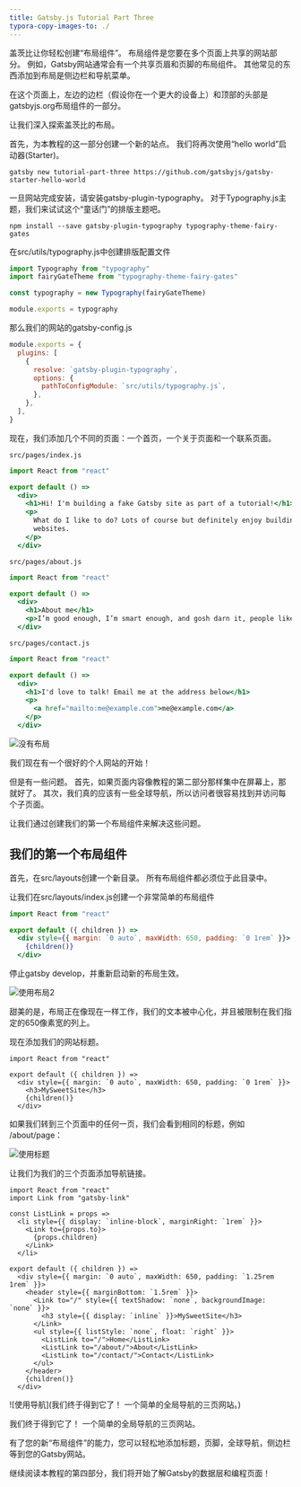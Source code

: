 ```yaml
---
title: Gatsby.js Tutorial Part Three
typora-copy-images-to: ./
---
```

盖茨比让你轻松创建“布局组件”。 布局组件是您要在多个页面上共享的网站部分。 例如，Gatsby网站通常会有一个共享页眉和页脚的布局组件。 其他常见的东西添加到布局是侧边栏和导航菜单。

在这个页面上，左边的边栏（假设你在一个更大的设备上）和顶部的头部是gatsbyjs.org布局组件的一部分。

让我们深入探索盖茨比的布局。

首先，为本教程的这一部分创建一个新的站点。 我们将再次使用“hello world”启动器(Starter)。

```shell
gatsby new tutorial-part-three https://github.com/gatsbyjs/gatsby-starter-hello-world
```

一旦网站完成安装，请安装gatsby-plugin-typography。 对于Typography.js主题，我们来试试这个“童话门”的排版主题吧。

```shell
npm install --save gatsby-plugin-typography typography-theme-fairy-gates
```

在src/utils/typography.js中创建排版配置文件

```javascript
import Typography from "typography"
import fairyGateTheme from "typography-theme-fairy-gates"

const typography = new Typography(fairyGateTheme)

module.exports = typography
```

那么我们的网站的gatsby-config.js

```javascript
module.exports = {
  plugins: [
    {
      resolve: `gatsby-plugin-typography`,
      options: {
        pathToConfigModule: `src/utils/typography.js`,
      },
    },
  ],
}
```

现在，我们添加几个不同的页面：一个首页，一个关于页面和一个联系页面。

`src/pages/index.js`

```jsx
import React from "react"

export default () =>
  <div>
    <h1>Hi! I'm building a fake Gatsby site as part of a tutorial!</h1>
    <p>
      What do I like to do? Lots of course but definitely enjoy building
      websites.
    </p>
  </div>
```

`src/pages/about.js`

```jsx
import React from "react"

export default () =>
  <div>
    <h1>About me</h1>
    <p>I’m good enough, I’m smart enough, and gosh darn it, people like me!</p>
  </div>
```

`src/pages/contact.js`

```jsx
import React from "react"

export default () =>
  <div>
    <h1>I'd love to talk! Email me at the address below</h1>
    <p>
      <a href="mailto:me@example.com">me@example.com</a>
    </p>
  </div>
```

![没有布局](no-layout.png)

我们现在有一个很好的个人网站的开始！

但是有一些问题。 首先，如果页面内容像教程的第二部分那样集中在屏幕上，那就好了。 其次，我们真的应该有一些全球导航，所以访问者很容易找到并访问每个子页面。

让我们通过创建我们的第一个布局组件来解决这些问题。

## 我们的第一个布局组件

首先，在src/layouts创建一个新目录。 所有布局组件都必须位于此目录中。

让我们在src/layouts/index.js创建一个非常简单的布局组件

```jsx
import React from "react"

export default ({ children }) =>
  <div style={{ margin: `0 auto`, maxWidth: 650, padding: `0 1rem` }}>
    {children()}
  </div>
```

停止gatsby develop，并重新启动新的布局生效。

![使用布局2](不错的是，布局正在像现在一样工作，我们的文本被中心化，并且被限制在我们指定的650像素宽的列上。)

甜美的是，布局正在像现在一样工作，我们的文本被中心化，并且被限制在我们指定的650像素宽的列上。

现在添加我们的网站标题。

```jsx{5}
import React from "react"

export default ({ children }) =>
  <div style={{ margin: `0 auto`, maxWidth: 650, padding: `0 1rem` }}>
    <h3>MySweetSite</h3>
    {children()}
  </div>
```

如果我们转到三个页面中的任何一页，我们会看到相同的标题，例如 /about/page：

![使用标题](让我们将导航链接添加到我们的三个页面中的每一个。)

让我们为我们的三个页面添加导航链接。

```jsx{2-9,12-22}
import React from "react"
import Link from "gatsby-link"

const ListLink = props =>
  <li style={{ display: `inline-block`, marginRight: `1rem` }}>
    <Link to={props.to}>
      {props.children}
    </Link>
  </li>

export default ({ children }) =>
  <div style={{ margin: `0 auto`, maxWidth: 650, padding: `1.25rem 1rem` }}>
    <header style={{ marginBottom: `1.5rem` }}>
      <Link to="/" style={{ textShadow: `none`, backgroundImage: `none` }}>
        <h3 style={{ display: `inline` }}>MySweetSite</h3>
      </Link>
      <ul style={{ listStyle: `none`, float: `right` }}>
        <ListLink to="/">Home</ListLink>
        <ListLink to="/about/">About</ListLink>
        <ListLink to="/contact/">Contact</ListLink>
      </ul>
    </header>
    {children()}
  </div>
```

!\[使用导航\](我们终于得到它了！ 一个简单的全局导航的三页网站。)

我们终于得到它了！ 一个简单的全局导航的三页网站。

有了您的新“布局组件”的能力，您可以轻松地添加标题，页脚，全球导航，侧边栏等到您的Gatsby网站。

继续阅读本教程的第四部分，我们将开始了解Gatsby的数据层和编程页面！